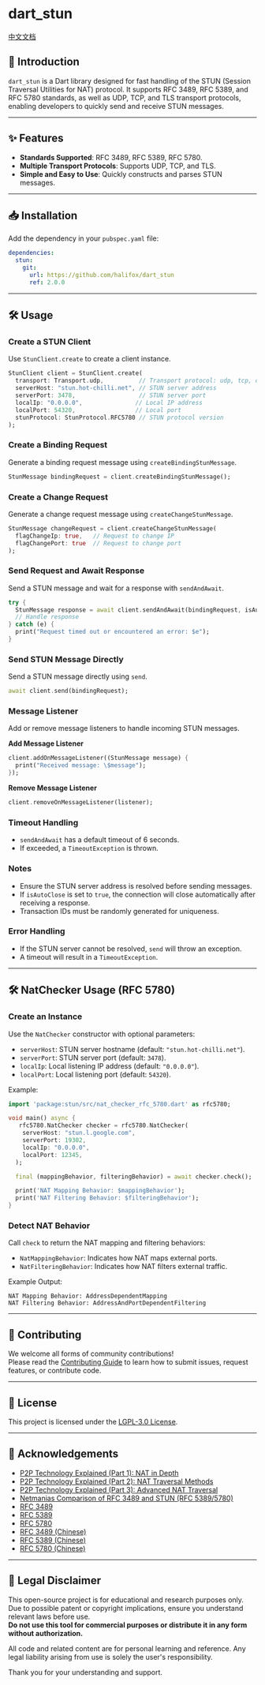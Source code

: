 # dart_stun

[中文文档](README-CN.md)

## 📖 Introduction

`dart_stun` is a Dart library designed for fast handling of the STUN (Session Traversal Utilities for NAT) protocol. It supports RFC 3489, RFC 5389, and RFC 5780 standards, as well as UDP, TCP, and TLS transport protocols, enabling developers to quickly send and receive STUN messages.

---

## ✨ Features

- **Standards Supported**: RFC 3489, RFC 5389, RFC 5780.  
- **Multiple Transport Protocols**: Supports UDP, TCP, and TLS.  
- **Simple and Easy to Use**: Quickly constructs and parses STUN messages.

---

## 📥 Installation

Add the dependency in your `pubspec.yaml` file:

```yaml
dependencies:
  stun:
    git:
      url: https://github.com/halifox/dart_stun
      ref: 2.0.0
```

---

## 🛠️ Usage

### Create a STUN Client

Use `StunClient.create` to create a client instance.

```dart
StunClient client = StunClient.create(
  transport: Transport.udp,          // Transport protocol: udp, tcp, or tls
  serverHost: "stun.hot-chilli.net", // STUN server address
  serverPort: 3478,                  // STUN server port
  localIp: "0.0.0.0",               // Local IP address
  localPort: 54320,                 // Local port
  stunProtocol: StunProtocol.RFC5780 // STUN protocol version
);
```

### Create a Binding Request

Generate a binding request message using `createBindingStunMessage`.

```dart
StunMessage bindingRequest = client.createBindingStunMessage();
```

### Create a Change Request

Generate a change request message using `createChangeStunMessage`.

```dart
StunMessage changeRequest = client.createChangeStunMessage(
  flagChangeIp: true,   // Request to change IP
  flagChangePort: true  // Request to change port
);
```

### Send Request and Await Response

Send a STUN message and wait for a response with `sendAndAwait`.

```dart
try {
  StunMessage response = await client.sendAndAwait(bindingRequest, isAutoClose: true);
  // Handle response
} catch (e) {
  print("Request timed out or encountered an error: $e");
}
```

### Send STUN Message Directly

Send a STUN message directly using `send`.

```dart
await client.send(bindingRequest);
```

### Message Listener

Add or remove message listeners to handle incoming STUN messages.

**Add Message Listener**

```dart
client.addOnMessageListener((StunMessage message) {
  print("Received message: \$message");
});
```

**Remove Message Listener**

```dart
client.removeOnMessageListener(listener);
```

### Timeout Handling

- `sendAndAwait` has a default timeout of 6 seconds.
- If exceeded, a `TimeoutException` is thrown.

### Notes

- Ensure the STUN server address is resolved before sending messages.
- If `isAutoClose` is set to `true`, the connection will close automatically after receiving a response.
- Transaction IDs must be randomly generated for uniqueness.

### Error Handling

- If the STUN server cannot be resolved, `send` will throw an exception.
- A timeout will result in a `TimeoutException`.

---

## 🛠️ NatChecker Usage (RFC 5780)

### Create an Instance

Use the `NatChecker` constructor with optional parameters:

- `serverHost`: STUN server hostname (default: `"stun.hot-chilli.net"`).
- `serverPort`: STUN server port (default: `3478`).
- `localIp`: Local listening IP address (default: `"0.0.0.0"`).
- `localPort`: Local listening port (default: `54320`).

Example:

```dart
import 'package:stun/src/nat_checker_rfc_5780.dart' as rfc5780;

void main() async {
   rfc5780.NatChecker checker = rfc5780.NatChecker(
    serverHost: "stun.l.google.com",
    serverPort: 19302,
    localIp: "0.0.0.0",
    localPort: 12345,
  );

  final (mappingBehavior, filteringBehavior) = await checker.check();

  print('NAT Mapping Behavior: $mappingBehavior');
  print('NAT Filtering Behavior: $filteringBehavior');
}
```

### Detect NAT Behavior

Call `check` to return the NAT mapping and filtering behaviors:

- `NatMappingBehavior`: Indicates how NAT maps external ports.
- `NatFilteringBehavior`: Indicates how NAT filters external traffic.

Example Output:

```text
NAT Mapping Behavior: AddressDependentMapping
NAT Filtering Behavior: AddressAndPortDependentFiltering
```

---

## 🤝 Contributing

We welcome all forms of community contributions!  
Please read the [Contributing Guide](CONTRIBUTING.md) to learn how to submit issues, request features, or contribute code.

---

## 📜 License

This project is licensed under the [LGPL-3.0 License](LICENSE).

---

## 🙏 Acknowledgements

- [P2P Technology Explained (Part 1): NAT in Depth](http://www.52im.net/thread-50-1-1.html)
- [P2P Technology Explained (Part 2): NAT Traversal Methods](http://www.52im.net/thread-542-1-1.html)
- [P2P Technology Explained (Part 3): Advanced NAT Traversal](http://www.52im.net/thread-2872-1-1.html)
- [Netmanias Comparison of RFC 3489 and STUN (RFC 5389/5780)](https://netmanias.com/en/post/techdocs/6065/nat-network-protocol/stun-rfc-3489-vs-stun-rfc-5389-5780)
- [RFC 3489](https://datatracker.ietf.org/doc/html/rfc3489)
- [RFC 5389](https://datatracker.ietf.org/doc/html/rfc5389)
- [RFC 5780](https://datatracker.ietf.org/doc/html/rfc5780)
- [RFC 3489 (Chinese)](https://rfc2cn.com/rfc3489.html)
- [RFC 5389 (Chinese)](https://rfc2cn.com/rfc5389.html)
- [RFC 5780 (Chinese)](https://rfc2cn.com/rfc5780.html)

---

## 📢 Legal Disclaimer

This open-source project is for educational and research purposes only.  
Due to possible patent or copyright implications, ensure you understand relevant laws before use.  
**Do not use this tool for commercial purposes or distribute it in any form without authorization.**

All code and related content are for personal learning and reference. Any legal liability arising from use is solely the user's responsibility.

Thank you for your understanding and support.